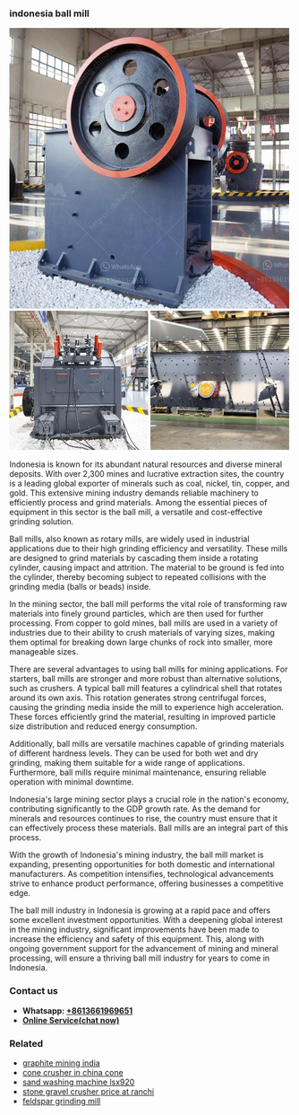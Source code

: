 <h3>indonesia ball mill</h3><img src='1706766802.jpg' alt=''><p>Indonesia is known for its abundant natural resources and diverse mineral deposits. With over 2,300 mines and lucrative extraction sites, the country is a leading global exporter of minerals such as coal, nickel, tin, copper, and gold. This extensive mining industry demands reliable machinery to efficiently process and grind materials. Among the essential pieces of equipment in this sector is the ball mill, a versatile and cost-effective grinding solution.</p><p>Ball mills, also known as rotary mills, are widely used in industrial applications due to their high grinding efficiency and versatility. These mills are designed to grind materials by cascading them inside a rotating cylinder, causing impact and attrition. The material to be ground is fed into the cylinder, thereby becoming subject to repeated collisions with the grinding media (balls or beads) inside.</p><p>In the mining sector, the ball mill performs the vital role of transforming raw materials into finely ground particles, which are then used for further processing. From copper to gold mines, ball mills are used in a variety of industries due to their ability to crush materials of varying sizes, making them optimal for breaking down large chunks of rock into smaller, more manageable sizes.</p><p>There are several advantages to using ball mills for mining applications. For starters, ball mills are stronger and more robust than alternative solutions, such as crushers. A typical ball mill features a cylindrical shell that rotates around its own axis. This rotation generates strong centrifugal forces, causing the grinding media inside the mill to experience high acceleration. These forces efficiently grind the material, resulting in improved particle size distribution and reduced energy consumption.</p><p>Additionally, ball mills are versatile machines capable of grinding materials of different hardness levels. They can be used for both wet and dry grinding, making them suitable for a wide range of applications. Furthermore, ball mills require minimal maintenance, ensuring reliable operation with minimal downtime.</p><p>Indonesia's large mining sector plays a crucial role in the nation's economy, contributing significantly to the GDP growth rate. As the demand for minerals and resources continues to rise, the country must ensure that it can effectively process these materials. Ball mills are an integral part of this process.</p><p>With the growth of Indonesia's mining industry, the ball mill market is expanding, presenting opportunities for both domestic and international manufacturers. As competition intensifies, technological advancements strive to enhance product performance, offering businesses a competitive edge.</p><p>The ball mill industry in Indonesia is growing at a rapid pace and offers some excellent investment opportunities. With a deepening global interest in the mining industry, significant improvements have been made to increase the efficiency and safety of this equipment. This, along with ongoing government support for the advancement of mining and mineral processing, will ensure a thriving ball mill industry for years to come in Indonesia.</p><h3>Contact us</h3><ul><li><strong>Whatsapp:&nbsp;<a href="https://wa.me/8613661969651">+8613661969651</a></strong></li><li><a href="https://swt.shibang-china.com/?git&amp;zhl&amp;indonesia ball mill"><strong>Online Service(chat now)</strong></a></li></ul><h3>Related</h3><ul><li><a href='graphite mining india.md'>graphite mining india</a></li><li><a href='cone crusher in china cone.md'>cone crusher in china cone</a></li><li><a href='sand washing machine lsx920.md'>sand washing machine lsx920</a></li><li><a href='stone gravel crusher price at ranchi.md'>stone gravel crusher price at ranchi</a></li><li><a href='feldspar grinding mill.md'>feldspar grinding mill</a></li></ul>